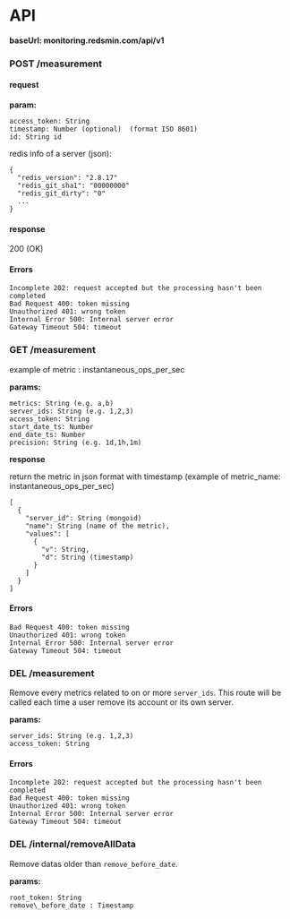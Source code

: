 # API

__baseUrl: monitoring.redsmin.com/api/v1__

### POST /measurement

#### request

__param:__

```
access_token: String
timestamp: Number (optional)  (format ISO 8601)
id: String id
```

redis info of a server (json):

```
{
  "redis_version": "2.8.17"
  "redis_git_sha1": "00000000"
  "redis_git_dirty": "0"
  ...
}
```

#### response

200 (OK)

#### Errors
```
Incomplete 202: request accepted but the processing hasn't been completed
Bad Request 400: token missing
Unauthorized 401: wrong token
Internal Error 500: Internal server error
Gateway Timeout 504: timeout
```

### GET /measurement

example of metric : instantaneous_ops_per_sec

__params:__

```
metrics: String (e.g. a,b)
server_ids: String (e.g. 1,2,3)
access_token: String
start_date_ts: Number
end_date_ts: Number
precision: String (e.g. 1d,1h,1m)
```
__response__

return the metric in json format with timestamp (example of metric_name: instantaneous_ops_per_sec)

```
[
  {
  	"server_id": String (mongoid)
    "name": String (name of the metric),
    "values": [
      {
        "v": String,
        "d": String (timestamp)
      }
    ]
  }
]
```

#### Errors

```
Bad Request 400: token missing
Unauthorized 401: wrong token
Internal Error 500: Internal server error
Gateway Timeout 504: timeout
```

### DEL /measurement

Remove every metrics related to on or more `server_ids`. This route will be called each time a user remove its account or its own server.

__params:__

```
server_ids: String (e.g. 1,2,3)
access_token: String
```

#### Errors

```
Incomplete 202: request accepted but the processing hasn't been completed
Bad Request 400: token missing
Unauthorized 401: wrong token
Internal Error 500: Internal server error
Gateway Timeout 504: timeout
```

### DEL /internal/removeAllData

Remove datas older than `remove_before_date`.

__params:__

```
root_token: String
remove\_before_date : Timestamp
```
